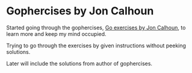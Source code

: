# Gophercises by Jon Calhoun

Started going through the gophercises, [Go exercises by Jon Calhoun](https://github.com/gophercises), to learn more and keep my mind occupied.

Trying to go through the exercises by given instructions without peeking solutions.

Later will include the solutions from author of gophercises.
